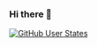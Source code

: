### Hi there 👋

[![GitHub User States](https://github-readme-stats.vercel.app/api?username=Lineflyer&show_icons=true&include_all_commits=true&theme=dark&hide=stars)](https://github.com/anuraghazra/github-readme-stats)

<!--
**Lineflyer/Lineflyer** is a ✨ _special_ ✨ repository because its `README.md` (this file) appears on your GitHub profile.

Here are some ideas to get you started:

- 🔭 I’m currently working on ...
- 🌱 I’m currently learning ...
- 👯 I’m looking to collaborate on ...
- 🤔 I’m looking for help with ...
- 💬 Ask me about ...
- 📫 How to reach me: ...
- 😄 Pronouns: ...
- ⚡ Fun fact: ...
-->
